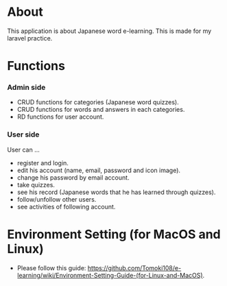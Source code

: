 # About
This application is  about Japanese word e-learning. This is made for my laravel practice.

# Functions
### Admin side
* CRUD functions for categories (Japanese word quizzes).
* CRUD functions for words and answers in each categories.
* RD functions for user account.

### User side
User can ... 
* register and login.
* edit his account (name, email, password and icon image).
* change his password by email account.
* take quizzes.
* see his record (Japanese words that he has learned through quizzes).
* follow/unfollow other users.
* see activities of following account.

# Environment Setting (for MacOS and Linux)
* Please follow this guide: https://github.com/Tomoki108/e-learning/wiki/Environment-Setting-Guide-(for-Linux-and-MacOS). 